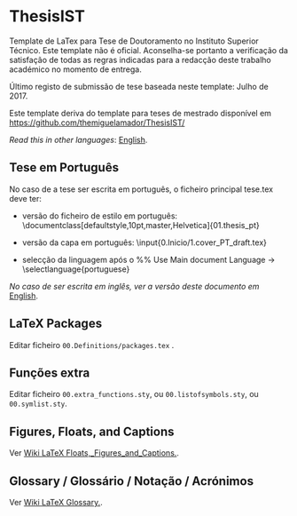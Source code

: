 ThesisIST
=========

Template de LaTex para Tese de Doutoramento no Instituto Superior Técnico. Este template não é oficial. Aconselha-se portanto a verificação da satisfação de todas as regras indicadas para a redacção deste trabalho académico no momento de entrega.

Último registo de submissão de tese baseada neste template: Julho de 2017.

Este template deriva do template para teses de mestrado disponível em
https://github.com/themiguelamador/ThesisIST/

*Read this in other languages*: [English](https://github.com/FilipeMar/ThesisIST/README.EN.md ).

Tese em Português
----------------

No caso de a tese ser escrita em português, o ficheiro principal tese.tex deve ter:

* versão do ficheiro de estilo em português: \documentclass[defaultstyle,10pt,master,Helvetica]{01.thesis_pt}

* versão da capa em português: \input{0.Inicio/1.cover_PT_draft.tex}

* selecção da linguagem após o %% Use Main document Language -> \selectlanguage{portuguese}

*No caso de ser escrita em inglês, ver a versão deste documento em* [English](https://github.com/FilipeMar/ThesisIST/README.EN.md ).

LaTeX Packages
--------------

Editar ficheiro `00.Definitions/packages.tex` .

Funções extra
------------

Editar ficheiro `00.extra_functions.sty`, ou `00.listofsymbols.sty`, ou `00.symlist.sty`.


Figures, Floats, and Captions
------------

Ver [Wiki LaTeX Floats,_Figures_and_Captions.](https://en.wikibooks.org/wiki/LaTeX/Floats,_Figures_and_Captions).


Glossary / Glossário / Notação / Acrónimos
-----------

Ver [Wiki LaTeX Glossary.](https://en.wikibooks.org/wiki/LaTeX/Glossary).


